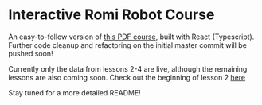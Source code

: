 # Interactive Romi Robot Course

An easy-to-follow version of [this PDF course](https://github.com/czbeatty/FRC-Romi-Programming-Course), built with React (Typescript). Further code cleanup and refactoring on the initial master commit will be pushed soon!

Currently only the data from lessons 2-4 are live, although the remaining lessons are also coming soon. Check out the beginning of lesson 2 [here](https://milligansarah.github.io/interactive-romi-robot-course/#/lesson-2/0)

Stay tuned for a more detailed README!
